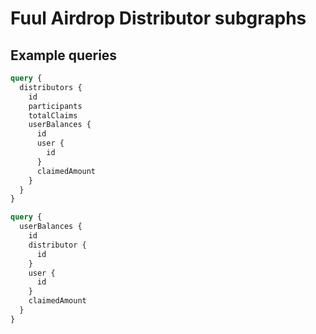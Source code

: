 # Fuul Airdrop Distributor subgraphs

## Example queries

```graphql
query {
  distributors {
    id
    participants
    totalClaims
    userBalances {
      id
      user {
        id
      }
      claimedAmount
    }
  }
}
```


```graphql
query {
  userBalances {
    id
    distributor {
      id
    }
    user {
      id
    }
    claimedAmount
  }
}
```


